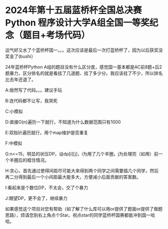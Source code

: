 # 2024年第十五届蓝桥杯全国总决赛 Python 程序设计大学A组全国一等奖纪念（题目+考场代码）

运气好又水了个蓝桥杯国一。。。这次应该是最后一次打蓝桥杯了，因为以后获奖没奖金了(bushi）

24年蓝桥杯Python A组的题目没有什么区分度，感觉国一基本都是AC前8题+后2题暴力，区分排名的就是看挂了几道题、挂了多少分。我应该挂了不少，所以排名比去年还退了。

A:居然写了代码。。。建议手玩

B:连代码都不让写，我哭死

C:小模拟

D:直接O(n)遍历一下就行，不知道为什么数据范围只有1000

E:双指针遍历就行，用个map维护是否重复

F:中模拟

G:n<=15，明显的状压DP，设dp[i][j]，i为用了几个羊圈，j为处理完（如用）前一个羊圈后的框住情况。

H:贪心，首先通过使得间距尽可能大来得到两个同学之间需要插几个同学，然后再二分得到最后一个小间距最大能多大，方便减小后面贡献的答案数。

I:看起来是个数位DP，不太会，交了个暴力

J:期望DP，更不会了，继续暴力

如果感觉这个项目对您有帮助（如了解了什么库可以用or提供了题面or提供了做题思路），烦请您到右上角点个Star。祝点star的同学蓝桥杯国赛都能冲到国一哈哈。
